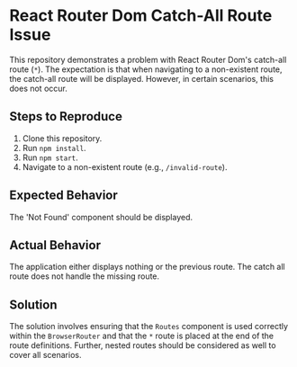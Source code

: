 # React Router Dom Catch-All Route Issue

This repository demonstrates a problem with React Router Dom's catch-all route (`*`).  The expectation is that when navigating to a non-existent route, the catch-all route will be displayed. However, in certain scenarios, this does not occur.

## Steps to Reproduce

1. Clone this repository.
2. Run `npm install`.
3. Run `npm start`.
4. Navigate to a non-existent route (e.g., `/invalid-route`).

## Expected Behavior

The 'Not Found' component should be displayed.

## Actual Behavior

The application either displays nothing or the previous route.  The catch all route does not handle the missing route. 

## Solution

The solution involves ensuring that the `Routes` component is used correctly within the `BrowserRouter` and that the `*` route is placed at the end of the route definitions.  Further, nested routes should be considered as well to cover all scenarios. 